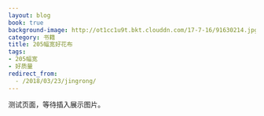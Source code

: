 ```yaml
---
layout: blog
book: true
background-image: http://ot1cc1u9t.bkt.clouddn.com/17-7-16/91630214.jpg
category: 书籍
title: 205幅宽好花布
tags:
- 205幅宽
- 好质量
redirect_from:
  - /2018/03/23/jingrong/
---
```


测试页面，等待插入展示图片。

